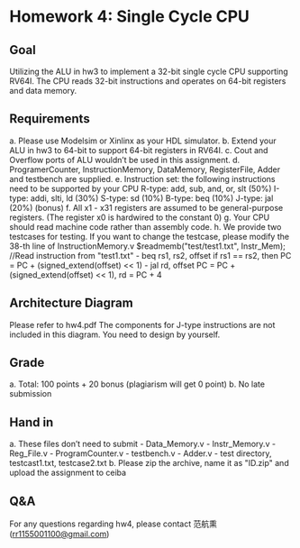 # Homework 4: Single Cycle CPU

## Goal
Utilizing the ALU in hw3 to implement a 32-bit single cycle CPU supporting RV64I. The CPU reads 32-bit instructions and operates on 64-bit registers and data memory. 

## Requirements
  a.	Please use Modelsim or Xinlinx as your HDL simulator. 
  b.	Extend your ALU in hw3 to 64-bit to support 64-bit registers in RV64I. 
  c.	Cout and Overflow ports of ALU wouldn’t be used in this assignment. 
  d.	ProgramerCounter, InstructionMemory, DataMemory, RegisterFile, Adder and testbench are supplied. 
  e.	Instruction set: the following instructions need to be supported by your CPU 
      R-type: add, sub, and, or, slt (50%) 
      I-type: addi, slti, ld         (30%) 
      S-type: sd                     (10%) 
      B-type: beq                    (10%) 
	    J-type: jal 	 	               (20%) (bonus) 
  f.	All x1 - x31 registers are assumed to be general-purpose registers. (The register x0 is hardwired to the constant 0) 
  g.	Your CPU should read machine code rather than assembly code. 
  h.	We provide two testcases for testing. If you want to change the testcase, please modify the 38-th line of InstructionMemory.v
         $readmemb("test/test1.txt", Instr_Mem); //Read instruction from "test1.txt"
      - beq rs1, rs2, offset if rs1 == rs2, then PC = PC + (signed_extend(offset) << 1) 
      - jal rd, offset 
        PC = PC + (signed_extend(offset) << 1), rd = PC + 4 
        
 ## Architecture Diagram
   Please refer to hw4.pdf
   The components for J-type instructions are not included in this diagram. You need to design by yourself. 
   
## Grade
  a. Total: 100 points + 20 bonus (plagiarism will get 0 point) 
  b. No late submission
  
## Hand in
  a.	These files don’t need to submit 
    -	Data_Memory.v 
    -	Instr_Memory.v 
    -	Reg_File.v 
    -	ProgramCounter.v 
    -	testbench.v 
    -	Adder.v 
    -	test directory, testcast1.txt, testcase2.txt 
  b.	Please zip the archive, name it as "ID.zip" and upload the assignment to ceiba 

## Q&A 
For any questions regarding hw4, please contact 范航熏 (rr1155001100@gmail.com) 

